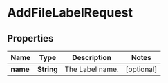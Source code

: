 

# AddFileLabelRequest

## Properties

Name | Type | Description | Notes
------------ | ------------- | ------------- | -------------
**name** | **String** | The Label name. |  [optional]




